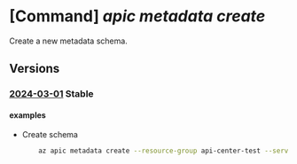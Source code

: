 # [Command] _apic metadata create_

Create a new metadata schema.

## Versions

### [2024-03-01](/Resources/mgmt-plane/L3N1YnNjcmlwdGlvbnMve30vcmVzb3VyY2Vncm91cHMve30vcHJvdmlkZXJzL21pY3Jvc29mdC5hcGljZW50ZXIvc2VydmljZXMve30vbWV0YWRhdGFzY2hlbWFzL3t9/2024-03-01.xml) **Stable**

<!-- mgmt-plane /subscriptions/{}/resourcegroups/{}/providers/microsoft.apicenter/services/{}/metadataschemas/{} 2024-03-01 -->

#### examples

- Create schema
    ```bash
        az apic metadata create --resource-group api-center-test --service-name contoso --name "test1" --schema '{\"type\":\"string\", \"title\":\"First name\", \"pattern\": \"^[a-zA-Z0-9]+$\"}'
    ```
